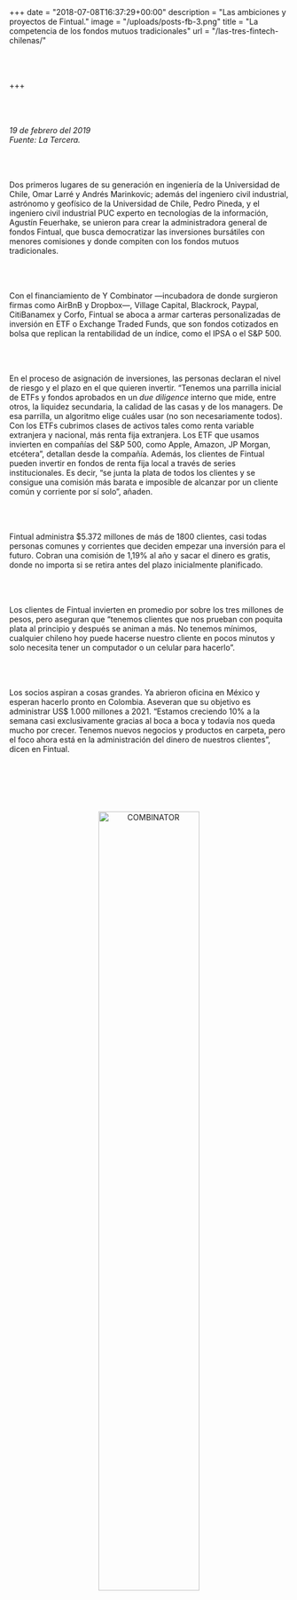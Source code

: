 +++
date = "2018-07-08T16:37:29+00:00"
description = "Las ambiciones y proyectos de Fintual."
image = "/uploads/posts-fb-3.png"
title = "La competencia de los fondos mutuos tradicionales"
url = "/las-tres-fintech-chilenas/"

+++
<style>

.simulator-page__button {

background: #3dade2;

border-radius: 8px;

color: white;

font-weight: 900;

width: 300px;

padding: 8px;

margin: 16px auto;

}

.image-wrapper {

text-align: center;

}

p

{

margin:4rem 0px;

text-align: left;

}

.footer-big__overlap {

padding-bottom: 0px;

}

.image-wrapper img {

width: 60%;

text-align: center;

margin: 40px 0px;

}

@media (max-width: 768px)  {

.image-wrapper img {

width: 100%;

}

}

</style>

_19 de febrero del 2019  
Fuente: La Tercera._

Dos primeros lugares de su generación en ingeniería de la Universidad de Chile, Omar Larré y Andrés Marinkovic; además del ingeniero civil industrial, astrónomo y geofísico de la Universidad de Chile, Pedro Pineda, y el ingeniero civil industrial PUC experto en tecnologías de la información, Agustín Feuerhake, se unieron para crear la administradora general de fondos Fintual, que busca democratizar las inversiones bursátiles con menores comisiones y donde compiten con los fondos mutuos tradicionales.

Con el financiamiento de Y Combinator —incubadora de donde surgieron firmas como AirBnB y Dropbox—, Village Capital, Blackrock, Paypal, CitiBanamex y Corfo, Fintual se aboca a armar carteras personalizadas de inversión en ETF o Exchange Traded Funds, que son fondos cotizados en bolsa que replican la rentabilidad de un índice, como el IPSA o el S&P 500.

En el proceso de asignación de inversiones, las personas declaran el nivel de riesgo y el plazo en el que quieren invertir. “Tenemos una parrilla inicial de ETFs y fondos aprobados en un _due diligence_ interno que mide, entre otros, la liquidez secundaria, la calidad de las casas y de los managers. De esa parrilla, un algoritmo elige cuáles usar (no son necesariamente todos). Con los ETFs cubrimos clases de activos tales como renta variable extranjera y nacional, más renta fija extranjera. Los ETF que usamos invierten en compañías del S&P 500, como Apple, Amazon, JP Morgan, etcétera”, detallan desde la compañía. Además, los clientes de Fintual pueden invertir en fondos de renta fija local a través de series institucionales. Es decir, “se junta la plata de todos los clientes y se consigue una comisión más barata e imposible de alcanzar por un cliente común y corriente por sí solo”, añaden.

Fintual administra $5.372 millones de más de 1800 clientes, casi todas personas comunes y corrientes que deciden empezar una inversión para el futuro. Cobran una comisión de 1,19% al año y sacar el dinero es gratis, donde no importa si se retira antes del plazo inicialmente planificado.

Los clientes de Fintual invierten en promedio por sobre los tres millones de pesos, pero aseguran que “tenemos clientes que nos prueban con poquita plata al principio y después se animan a más. No tenemos mínimos, cualquier chileno hoy puede hacerse nuestro cliente en pocos minutos y solo necesita tener un computador o un celular para hacerlo”.

Los socios aspiran a cosas grandes. Ya abrieron oficina en México y esperan hacerlo pronto en Colombia. Aseveran que su objetivo es administrar US$ 1.000 millones a 2021. “Estamos creciendo 10% a la semana casi exclusivamente gracias al boca a boca y todavía nos queda mucho por crecer. Tenemos nuevos negocios y productos en carpeta, pero el foco ahora está en la administración del dinero de nuestros clientes”, dicen en Fintual.

<div class="image-wrapper">

<img src="/uploads/COMBINATOR.jpeg" alt="COMBINATOR">

</div>

_(Noticia completa_ [_aquí_](https://www.latercera.com/pulso/noticia/las-tres-fintech-chilenas-prometen-revolucionar-al-mercado/ "La Tercera")_)_

## Habiendo tantas páginas para pedir comida, **¿cómo no existía una que te ayudara a invertir bien tu plata?**

En Chile no conocíamos algo que fuera **simple, transparente y barato**.

## 100% online

1\. Responde unas preguntas para medir tu tolerancia al riesgo

2\. Decide cuánta plata y durante cuánto tiempo quieres invertir

3\. Listo.

**¿Quieres partir poniendo poca plata?** Puedes hacerlo, no hay montos mínimos.

**¿Quieres sacar tu plata antes?** Obvio, y no hay costos adicionales por hacerlo.

## ¿Es seguro?

Fintual es una institución financiera regulada. Cool pero regulada.

La **Comisión para el Mercado Financiero** vigila que cumplamos con la ley. Puedes ver nuestro registro en la CMF <a href="http://www.cmfchile.cl/institucional/mercados/entidad.php?auth=&send=&mercado=V&rut=76810627&grupo=&tipoentidad=RGAGF&vig=VI&row=AAAwy2ACTAAAB4AAAP&control=svs&pestania=1" target="_blank">aquí</a>

<p style="text-align:center">

<a class="simulator-page__button btn btn--secondary" href="https://fintual.cl/?utm_source=edu.fintual.cl&utm_medium=cpc&utm_campaign=awareness&utm_content=landing+hagamos+esto+facil-203#empezar">Proyecta gratis tu inversión</a>

</p>
